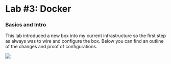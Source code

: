 # Lab #3: Docker



### Basics and Intro

This lab introduced a new box into my current infrastructure so the first step as always was to wire and configure the box. Below you can find an outline of the changes and proof of configurations.

![](https://lh7-rt.googleusercontent.com/docsz/AD_4nXfi6BqXq0YhuMa6sX7xtOn7Tdhzh36bVUDFg_pIL_3CFiq1zXPiYKjRuhGINJGKd3WN-VsWK0Im2kJz2n3HLWDHzw3DzCdbHDqQECnxWld2Kz8v4CUeoTC78BkSMOHV264lWfT3Eg?key=6voRx5s_Otc5wy-nhKTos2Ve)
